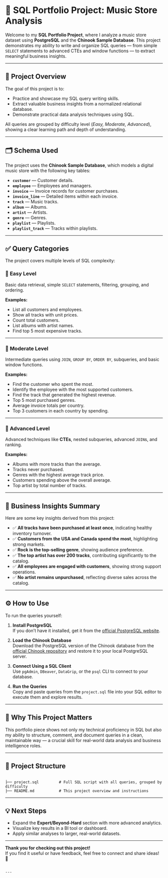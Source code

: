 # 🎵 SQL Portfolio Project: Music Store Analysis

Welcome to my **SQL Portfolio Project**, where I analyze a music store dataset using **PostgreSQL** and the **Chinook Sample Database**. This project demonstrates my ability to write and organize SQL queries — from simple `SELECT` statements to advanced CTEs and window functions — to extract meaningful business insights.

---

## 📌 **Project Overview**

The goal of this project is to:

- Practice and showcase my SQL query writing skills.
- Extract valuable business insights from a normalized relational database.
- Demonstrate practical data analysis techniques using SQL.

All queries are grouped by difficulty level (*Easy, Moderate, Advanced*), showing a clear learning path and depth of understanding.

---

## 🗂️ **Schema Used**

The project uses the **Chinook Sample Database**, which models a digital music store with the following key tables:

- **`customer`** — Customer details.
- **`employee`** — Employees and managers.
- **`invoice`** — Invoice records for customer purchases.
- **`invoice_line`** — Detailed items within each invoice.
- **`track`** — Music tracks.
- **`album`** — Albums.
- **`artist`** — Artists.
- **`genre`** — Genres.
- **`playlist`** — Playlists.
- **`playlist_track`** — Tracks within playlists.

---

## ✅ **Query Categories**

The project covers multiple levels of SQL complexity:

### 🔹 **Easy Level**
Basic data retrieval, simple `SELECT` statements, filtering, grouping, and ordering.

**Examples:**
- List all customers and employees.
- Show all tracks with unit prices.
- Count total customers.
- List albums with artist names.
- Find top 5 most expensive tracks.

---

### 🔸 **Moderate Level**
Intermediate queries using `JOIN`, `GROUP BY`, `ORDER BY`, subqueries, and basic window functions.

**Examples:**
- Find the customer who spent the most.
- Identify the employee with the most supported customers.
- Find the track that generated the highest revenue.
- Top 5 most purchased genres.
- Average invoice totals per country.
- Top 3 customers in each country by spending.

---

### 🔺 **Advanced Level**
Advanced techniques like **CTEs**, nested subqueries, advanced `JOIN`s, and ranking.

**Examples:**
- Albums with more tracks than the average.
- Tracks never purchased.
- Genres with the highest average track price.
- Customers spending above the overall average.
- Top artist by total number of tracks.

---

## 📝 **Business Insights Summary**

Here are some key insights derived from this project:

- ✅ **All tracks have been purchased at least once**, indicating healthy inventory turnover.
- ✅ **Customers from the USA and Canada spend the most**, highlighting strong markets.
- ✅ **Rock is the top-selling genre**, showing audience preference.
- ✅ **The top artist has over 200 tracks**, contributing significantly to the catalog.
- ✅ **All employees are engaged with customers**, showing strong support operations.
- ✅ **No artist remains unpurchased**, reflecting diverse sales across the catalog.

---

## ⚙️ **How to Use**

To run the queries yourself:

1. **Install PostgreSQL**  
   If you don’t have it installed, get it from the [official PostgreSQL website](https://www.postgresql.org/download/).

2. **Load the Chinook Database**  
   Download the PostgreSQL version of the Chinook database from the [official Chinook repository](https://github.com/lerocha/chinook-database) and restore it to your local PostgreSQL server.

3. **Connect Using a SQL Client**  
   Use `pgAdmin`, `DBeaver`, `DataGrip`, or the `psql` CLI to connect to your database.

4. **Run the Queries**  
   Copy and paste queries from the `project.sql` file into your SQL editor to execute them and explore results.

---

## 🚀 **Why This Project Matters**

This portfolio piece shows not only my technical proficiency in SQL but also my ability to structure, comment, and document queries in a clean, maintainable way — a crucial skill for real-world data analysis and business intelligence roles.

---

## 📁 **Project Structure**

```

├── project.sql         # Full SQL script with all queries, grouped by difficulty
├── README.md           # This project overview and instructions

```

---

## 💡 **Next Steps**

- Expand the **Expert/Beyond-Hard** section with more advanced analytics.
- Visualize key results in a BI tool or dashboard.
- Apply similar analyses to larger, real-world datasets.

---

**Thank you for checking out this project!**  
If you find it useful or have feedback, feel free to connect and share ideas! 🎉
```

---


